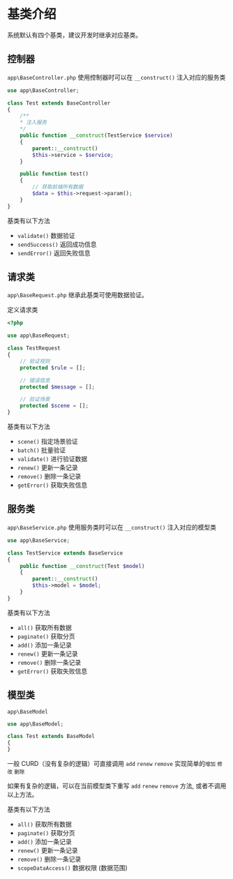 # 基类介绍
系统默认有四个基类，建议开发时继承对应基类。

## 控制器
`app\BaseController.php`
使用控制器时可以在 `__construct()` 注入对应的服务类

```php
use app\BaseController;

class Test extends BaseController
{   
    /**
    * 注入服务
    */
    public function __construct(TestService $service)
    {
        parent::__construct()
        $this->service = $service;
    }

    public function test()
    {
        // 获取前端所有数据
        $data = $this->request->param();
    }
}
```

基类有以下方法
* `validate()` 数据验证
* `sendSuccess()` 返回成功信息
* `sendError()` 返回失败信息

## 请求类
`app\BaseRequest.php`
继承此基类可使用数据验证。

定义请求类
```php
<?php

use app\BaseRequest;

class TestRequest
{
    // 验证规则
    protected $rule = [];

    // 错误信息
    protected $message = [];

    // 验证场景
    protected $scene = [];
}
```
基类有以下方法
* `scene()` 指定场景验证
* `batch()` 批量验证
* `validate()` 进行验证数据
* `renew()` 更新一条记录
* `remove()` 删除一条记录
* `getError()` 获取失败信息

## 服务类
`app\BaseService.php`
使用服务类时可以在 `__construct()` 注入对应的模型类

```php
use app\BaseService;

class TestService extends BaseService
{
    public function __construct(Test $model)
    {
        parent::__construct()
        $this->model = $model;
    }
}
```

基类有以下方法
* `all()` 获取所有数据
* `paginate()` 获取分页
* `add()` 添加一条记录
* `renew()` 更新一条记录
* `remove()` 删除一条记录
* `getError()` 获取失败信息

## 模型类
`app\BaseModel`

```php
use app\BaseModel;

class Test extends BaseModel
{
}
```

一般 CURD（没有复杂的逻辑）可直接调用 `add` `renew` `remove` 实现简单的`增加` `修改` `删除`

如果有复杂的逻辑，可以在当前模型类下重写 `add` `renew` `remove` 方法,  或者不调用以上方法。

基类有以下方法
* `all()` 获取所有数据
* `paginate()` 获取分页
* `add()` 添加一条记录
* `renew()` 更新一条记录
* `remove()` 删除一条记录
* `scopeDataAccess()` 数据权限 (数据范围)